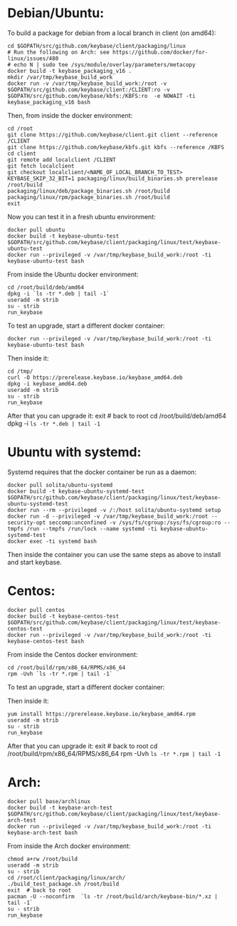 Debian/Ubuntu:
=======

To build a package for debian from a local branch in client (on amd64):

    cd $GOPATH/src/github.com/keybase/client/packaging/linux
    # Run the following on Arch: see https://github.com/docker/for-linux/issues/480
    # echo N | sudo tee /sys/module/overlay/parameters/metacopy
    docker build -t keybase_packaging_v16 .
    mkdir /var/tmp/keybase_build_work
    docker run -v /var/tmp/keybase_build_work:/root -v $GOPATH/src/github.com/keybase/client:/CLIENT:ro -v $GOPATH/src/github.com/keybase/kbfs:/KBFS:ro  -e NOWAIT -ti keybase_packaging_v16 bash

Then, from inside the docker environment:

    cd /root
    git clone https://github.com/keybase/client.git client --reference /CLIENT
    git clone https://github.com/keybase/kbfs.git kbfs --reference /KBFS
    cd client
    git remote add localclient /CLIENT
    git fetch localclient
    git checkout localclient/<NAME_OF_LOCAL_BRANCH_TO_TEST>
    KEYBASE_SKIP_32_BIT=1 packaging/linux/build_binaries.sh prerelease /root/build
    packaging/linux/deb/package_binaries.sh /root/build
    packaging/linux/rpm/package_binaries.sh /root/build
    exit

Now you can test it in a fresh ubuntu environment:

    docker pull ubuntu
    docker build -t keybase-ubuntu-test $GOPATH/src/github.com/keybase/client/packaging/linux/test/keybase-ubuntu-test
    docker run --privileged -v /var/tmp/keybase_build_work:/root -ti keybase-ubuntu-test bash

From inside the Ubuntu docker environment:

    cd /root/build/deb/amd64
    dpkg -i `ls -tr *.deb | tail -1`
    useradd -m strib
    su - strib
    run_keybase

To test an upgrade, start a different docker container:

    docker run --privileged -v /var/tmp/keybase_build_work:/root -ti keybase-ubuntu-test bash

Then inside it:

    cd /tmp/
    curl -O https://prerelease.keybase.io/keybase_amd64.deb
    dpkg -i keybase_amd64.deb
    useradd -m strib
    su - strib
    run_keybase

After that you can upgrade it:
    exit  # back to root
    cd /root/build/deb/amd64
    dpkg -i `ls -tr *.deb | tail -1`

Ubuntu with systemd:
=======

Systemd requires that the docker container be run as a daemon:

    docker pull solita/ubuntu-systemd
    docker build -t keybase-ubuntu-systemd-test $GOPATH/src/github.com/keybase/client/packaging/linux/test/keybase-ubuntu-systemd-test
    docker run --rm --privileged -v /:/host solita/ubuntu-systemd setup
    docker run -d --privileged -v /var/tmp/keybase_build_work:/root --security-opt seccomp:unconfined -v /sys/fs/cgroup:/sys/fs/cgroup:ro --tmpfs /run --tmpfs /run/lock --name systemd -ti keybase-ubuntu-systemd-test
    docker exec -ti systemd bash

Then inside the container you can use the same steps as above to
install and start keybase.

Centos:
========

    docker pull centos
    docker build -t keybase-centos-test $GOPATH/src/github.com/keybase/client/packaging/linux/test/keybase-centos-test
    docker run --privileged -v /var/tmp/keybase_build_work:/root -ti keybase-centos-test bash

From inside the Centos docker environment:

    cd /root/build/rpm/x86_64/RPMS/x86_64
    rpm -Uvh `ls -tr *.rpm | tail -1`

To test an upgrade, start a different docker container:

Then inside it:

    yum install https://prerelease.keybase.io/keybase_amd64.rpm
    useradd -m strib
    su - strib
    run_keybase

After that you can upgrade it:
    exit  # back to root
    cd /root/build/rpm/x86_64/RPMS/x86_64
    rpm -Uvh `ls -tr *.rpm | tail -1`

Arch:
=====

    docker pull base/archlinux
    docker build -t keybase-arch-test $GOPATH/src/github.com/keybase/client/packaging/linux/test/keybase-arch-test
    docker run --privileged -v /var/tmp/keybase_build_work:/root -ti keybase-arch-test bash

From inside the Arch docker environment:

    chmod a+rw /root/build
    useradd -m strib
    su - strib
    cd /root/client/packaging/linux/arch/
    ./build_test_package.sh /root/build
    exit  # back to root
    pacman -U --noconfirm  `ls -tr /root/build/arch/keybase-bin/*.xz | tail -1`
    su - strib
    run_keybase

